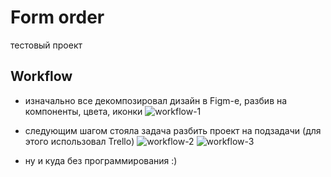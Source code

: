 # Form order
тестовый проект


## Workflow

- изначально все декомпозировал дизайн в Figm-е, разбив на компоненты,  цвета, иконки
![workflow-1](https://github.com/zaferlerim/form-order/blob/main/readme/workflow-1.jpg)

- следующим шагом стояла задача разбить проект на подзадачи (для этого использовал Trello)
![workflow-2](https://github.com/zaferlerim/form-order/blob/main/readme/workflow-2.jpg)
![workflow-3](https://github.com/zaferlerim/form-order/blob/main/readme/workflow-3.jpg)

- ну и куда без программирования :)


